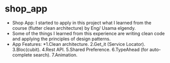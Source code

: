 # shop_app

* Shop App: I started to apply in this project what I learned from the course (flutter clean architecture) by Eng/ Usama elgendy.
* Some of the things I learned from this experience are writing clean code and applying the principles of design patterns.
* App Features:
*1.Clean architecture.
2.Get_it (Service Locator).
3.Bloc(cubit).
4.Rest API.
5.Shared Preference.
6.TypeAhead (for auto-complete search).
7.Animation.
